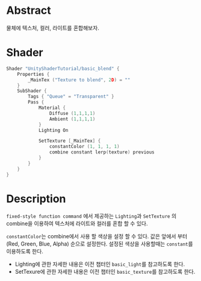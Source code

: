 # Abstract

물체에 텍스처, 컬러, 라이트를 혼합해보자.

# Shader

```c
Shader "UnityShaderTutorial/basic_blend" {
    Properties {
        _MainTex ("Texture to blend", 2D) = ""
    }
    SubShader {
        Tags { "Queue" = "Transparent" }
        Pass {
        	Material {
                Diffuse (1,1,1,1)
                Ambient (1,1,1,1)
            }
            Lighting On

            SetTexture [_MainTex] {
                constantColor (1, 1, 1, 1)
                combine constant lerp(texture) previous
            }
        }
    }
}
```

# Description

`fixed-style function command` 에서 제공하는 `Lighting`과 `SetTexture` 의 combine을 이용하여 텍스처에 라이트와 컬러를 혼합 할 수 있다.

`constantColor`는 combine에서 사용 할 색상을 설정 할 수 있다. 값은 앞에서 부터 (Red, Green, Blue, Alpha) 순으로 설정한다.
설정된 색상을 사용할때는 `constant`를 이용하도록 한다.

+ Lighting에 관한 자세한 내용은 이전 챕터인 `basic_light`를 참고하도록 한다.
+ SetTexure에 관한 자세한 내용은 이전 챕터인 `basic_texture`를 참고하도록 한다.
